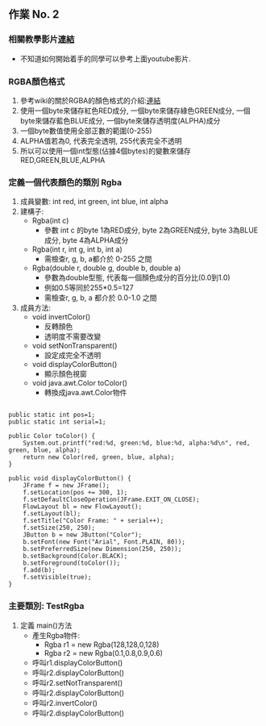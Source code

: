 ## 作業 No. 2

### 相關教學影片[連結](https://youtu.be/ZpgwTwMd7Nc)
   - 不知道如何開始着手的同學可以參考上面youtube影片.
   
### RGBA顏色格式
1. 參考wiki的關於RGBA的顏色格式的介紹:[連結](https://zh.wikipedia.org/wiki/RGBA)
1. 使用一個byte來儲存紅色RED成分, 一個byte來儲存綠色GREEN成分,  一個byte來儲存藍色BLUE成分, 一個byte來儲存透明度(ALPHA)成分
1. 一個byte數值使用全部正數的範圍(0-255)
1. ALPHA值若為0, 代表完全透明, 255代表完全不透明
1. 所以可以使用一個int型態(佔據4個bytes)的變數來儲存RED,GREEN,BLUE,ALPHA

### 定義一個代表顏色的類別 Rgba
1. 成員變數: int red, int green, int blue, int alpha
1. 建構子: 
   - Rgba(int c) 
      - 參數 int c 的byte 1為RED成分, byte 2為GREEN成分, byte 3為BLUE成分, byte 4為ALPHA成分
   - Rgba(int r, int g, int b, int a)
      - 需檢查r, g, b, a都介於 0-255 之間
   - Rgba(double r, double g, double b, double a) 
      - 參數為double型態, 代表每一個顏色成分的百分比(0.0到1.0)
      - 例如0.5等同於255*0.5=127
      - 需檢查r, g, b, a 都介於 0.0-1.0 之間
1. 成員方法:
   - void invertColor()
      - 反轉顏色
      - 透明度不需要改變
   - void setNonTransparent()
      - 設定成完全不透明
   - void displayColorButton()
      - 顯示顏色視窗
   - void java.awt.Color toColor()
      - 轉換成java.awt.Color物件
  
``` 

public static int pos=1;
public static int serial=1;

public Color toColor() {
	System.out.printf("red:%d, green:%d, blue:%d, alpha:%d\n", red, green, blue, alpha);
	return new Color(red, green, blue, alpha);
}

public void displayColorButton() {
	JFrame f = new JFrame();
	f.setLocation(pos += 300, 1);
	f.setDefaultCloseOperation(JFrame.EXIT_ON_CLOSE);
	FlowLayout bl = new FlowLayout();
	f.setLayout(bl);
	f.setTitle("Color Frame: " + serial++);
	f.setSize(250, 250);
	JButton b = new JButton("Color");
	b.setFont(new Font("Arial", Font.PLAIN, 80));
	b.setPreferredSize(new Dimension(250, 250));
	b.setBackground(Color.BLACK);
	b.setForeground(toColor());
	f.add(b);
	f.setVisible(true);
}
```
   
### 主要類別: TestRgba

1. 定義 main()方法
   - 產生Rgba物件: 
      - Rgba r1 = new Rgba(128,128,0,128)
      - Rgba r2 = new Rgba(0.1,0.8,0.9,0.6)
   - 呼叫r1.displayColorButton()
   - 呼叫r2.displayColorButton()
   - 呼叫r2.setNotTransparent()
   - 呼叫r2.displayColorButton()
   - 呼叫r2.invertColor()
   - 呼叫r2.displayColorButton()
